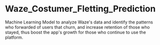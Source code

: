 # Waze_Costumer_Fletting_Prediction
Machine Learning Model to analyze Waze's data and identify the patterns who forwarded of users that churn, and increase retention of those who stayed, thus boost the app's growth for those who continue to use the platform.

